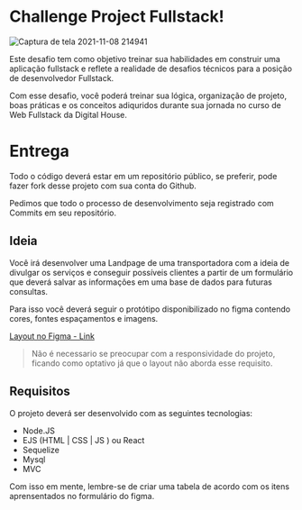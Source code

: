 # Challenge Project Fullstack!
![Captura de tela 2021-11-08 214941](https://user-images.githubusercontent.com/30291266/140842441-76f0da80-955f-4a50-9c02-775098bdd874.png)

Este desafio tem como objetivo treinar sua habilidades em construir uma aplicação fullstack e  reflete a realidade de desafios técnicos para a posição de desenvolvedor Fullstack.

Com esse desafio, você poderá treinar sua lógica, organização de projeto, boas práticas e os conceitos adiquridos durante sua  jornada no curso de Web Fullstack da Digital House.

# Entrega

Todo o código deverá estar em um repositório público, se preferir, pode fazer fork desse projeto com sua conta do Github.

Pedimos que todo o processo de desenvolvimento seja registrado com Commits em seu repositório.

## Ideia


Você irá desenvolver uma Landpage de uma transportadora com a ideia de divulgar os serviços e conseguir possíveis clientes a partir de um formulário que deverá salvar as informações em uma base de dados para futuras consultas.

Para isso você deverá seguir o protótipo disponibilizado no figma contendo cores, fontes espaçamentos e imagens.

[Layout no Figma - Link](https://www.figma.com/file/LXL0ateBdMj1PLjkGRzQPF/traffico-landing-page-for-figma?node-id=0:1)

>  Não é necessario se preocupar com a responsividade do projeto,
> ficando como optativo já que o layout não aborda esse requisito.

## Requisitos

O projeto deverá ser desenvolvido com as seguintes tecnologias: 

 - Node.JS
 - EJS (HTML | CSS | JS ) ou React
 - Sequelize
 - Mysql
 - MVC

Com isso em mente, lembre-se de criar uma tabela de acordo com os itens aprensentados no formulário do figma.
